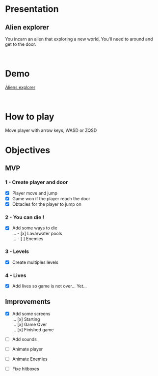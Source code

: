 # Presentation


## Alien explorer

You incarn an alien that exploring a new world,
You'll need to around and get to the door.

<br>

# Demo

[Aliens explorer](https://canacepa.github.io/platformer/)

<br>

# How to play

Move player with arrow keys, WASD or ZQSD

# Objectives

## MVP

### 1 - Create player and door

- [x] Player move and jump
- [x] Game won if the player reach the door
- [x] Obtacles for the player to jump on

### 2 - You can die !

- [x] Add some ways to die <br>
... - [x] Lava/water pools <br>
... - [ ] Enemies <br>

### 3 - Levels

- [x] Create multiples levels

### 4 - Lives

- [x] Add lives so game is not over... Yet...

## Improvements

- [x] Add some screens <br>
... [x] Starting <br>
... [x] Game Over <br>
... [x] Finished game <br>

- [ ] Add sounds

- [ ] Animate player

- [ ] Animate Enemies

- [ ] Fixe hitboxes